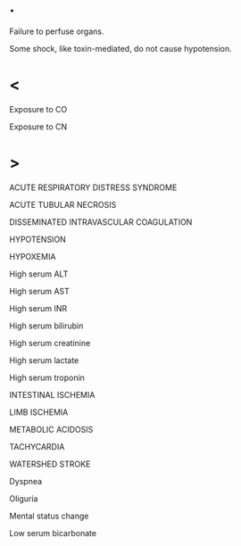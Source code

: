 # .

Failure to perfuse organs.

Some shock, like toxin-mediated, do not cause hypotension.

# <

Exposure to CO

Exposure to CN

# >

ACUTE RESPIRATORY DISTRESS SYNDROME

ACUTE TUBULAR NECROSIS

DISSEMINATED INTRAVASCULAR COAGULATION

HYPOTENSION

HYPOXEMIA

High serum ALT

High serum AST

High serum INR

High serum bilirubin

High serum creatinine

High serum lactate

High serum troponin

INTESTINAL ISCHEMIA

LIMB ISCHEMIA

METABOLIC ACIDOSIS

TACHYCARDIA

WATERSHED STROKE

Dyspnea

Oliguria

Mental status change

Low serum bicarbonate
